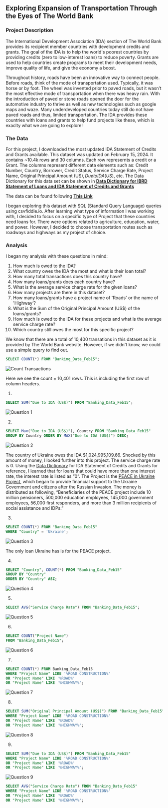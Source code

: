 ## Exploring Expansion of Transportation Through the Eyes of The World Bank

### Project Description
The International Development Association (IDA) section of The World Bank provides its recipient member countries with development credits and grants. The goal of the IDA is to help the world's poorest countries by providing credits (zero to low-interest loans) to reduce poverty. Grants are used to help countries create programs to meet their development needs, improve quality of life, and give the economy a boost. 

Throughout history, roads have been an innovative way to connect people. Before roads, think of the mode of transportation used. Typically, it was horse or by foot. The wheel was invented prior to paved roads, but it wasn’t the most effective mode of transportation when there was heavy rain. With the introduction of paved or stone roads opened the door for the automotive industry to thrive as well as new technologies such as google maps and waze. Many underdeveloped countries today still do not have paved roads and thus, limited transportation. The IDA provides these countries with loans and grants to help fund projects like these, which is exaclty what we are going to explore!

### The Data
For this project, I downloaded the most updated IDA Statement of Credits and Grants available. This dataset was updated on February 15, 2024. It contains ~10.4k rows and 30 columns. Each row represernts a credit or a Grant. The columns represent different data elements such as: Credit Number, Country, Borrower, Credit Status, Service Charge Rate, Project Name, Original Principal Amount (US$), Due to IDA (US$), etc. The Data Dictionary for this data set can be shown in [**Data Dictionary for IBRD Statement of Loans and IDA Statement of Credits and Grants**](https://finances.worldbank.org/api/assets/FF2A5DB3-BBD2-444D-ADA8-90DF4A166980?download=true)

The data can be found following [**This Link**](https://finances.worldbank.org/Loans-and-Credits/IDA-Statement-of-Credits-and-Grants-Latest-Availab/ebmi-69yj/about_data)

I began exploring this dataset with SQL (Standard Query Language) queries using csvfiddle.io. After learning what type of information I was working with, I decided to focus on a specific type of Project that these countries need loans for. There were options related to agriculture, education, water, and power. However, I decided to choose transportation routes such as roadways and highways as my project of choice. 

### Analysis
I began my analysis with these questions in mind:
1.	How much is owed to the IDA?
2.	What country owes the IDA the most and what is their loan total?
3.	How many total transactions does this country have?
4.	How many loans/grants does each country have?
5.	What is the average service charge rate for the given loans?
6.	How many projects are there in this dataset?
7.	How many loans/grants have a project name of 'Roads' or the name of 'Highway’?
8.	What is the Sum of the Original Principal Amount (US$) of the loans/grants?
9.	How much is owed to the IDA for these projects and what is the average service charge rate?
10.	Which country still owes the most for this specific project?

We know that there are a total of 10,400 transations in this dataset as it is provided by The World Bank website. However, if we didn't know, we could use a simple query to find out.

```sql
SELECT COUNT(*) FROM "Banking_Data_Feb15";
```
![Count Transactions](/images/M4_trans.jpg)

Here we see the count = 10,401 rows. This is including the first row of column headers.

1.
```sql
SELECT SUM("Due to IDA (US$)") FROM "Banking_Data_Feb15";
```
![Question 1](/images/M4_Q1.jpg)

2. 
```sql
SELECT Max("Due to IDA (US$)"), Country FROM "Banking_Data_Feb15"
GROUP BY Country ORDER BY MAX("Due to IDA (US$)") DESC;
```
![Question 2](/images/M4_Q2.jpg)

The country of Ukraine owes the IDA $1,024,995,109.66. Shocked by this amount of money, I looked further into this project. The service charge rate is 0. Using the [Data Dictionary](https://finances.worldbank.org/api/assets/FF2A5DB3-BBD2-444D-ADA8-90DF4A166980?download=true) for IDA Statement of Credits and Grants for reference, I learned that for loans that could have more than one interest rate, the interest rate is listed as “0”. The Project is the [PEACE in Ukraine Project](https://www.worldbank.org/en/news/feature/2023/07/10/the-world-banks-peace-project-supports-the-government-key-programs-in-ukraine), which began to provide financial support to the Ukraine Government and citizens after the Russian Invasion. The money is distributed as following, “Beneficiaries of the PEACE project include 10 million pensioners, 500,000 education employees, 145,000 government employees, 56,000 first responders, and more than 3 million recipients of social assistance and IDPs.”

3. 
```sql
SELECT COUNT(*) FROM "Banking_Data_Feb15"
WHERE "Country" = 'Ukraine';
```
![Question 3](/images/M4_Q3.jpg)

The only loan Ukraine has is for the PEACE project. 

4. 
```sql
SELECT "Country", COUNT(*) FROM "Banking_Data_Feb15"
GROUP BY "Country"
ORDER BY "Country" ASC;
```
![Question 4](/images/M4_Q4.jpg)

5. 
```sql
SELECT AVG("Service Charge Rate") FROM "Banking_Data_Feb15";
```
![Question 5](/images/M4_Q5.jpg)

6. 
```sql
SELECT COUNT("Project Name") 
FROM "Banking_Data_Feb15";
```
![Question 6](/images/M4_Q6.jpg)

7. 
```sql
SELECT COUNT(*) FROM Banking_Data_Feb15
WHERE "Project Name" LIKE '%ROAD CONSTRUCTION%' 
OR "Project Name" LIKE '%ROAD%'
OR "Project Name" LIKE '%HIGHWAY%';
```
![Question 7](/images/M4_Q7.jpg)

8. 
```sql
SELECT SUM("Original Principal Amount (US$)") FROM "Banking_Data_Feb15"
WHERE "Project Name" LIKE '%ROAD CONSTRUCTION%' 
OR "Project Name" LIKE '%ROAD%'
OR "Project Name" LIKE '%HIGHWAY%';
```
![Question 8](/images/M4_Q8.jpg)

9. 
```sql
SELECT SUM("Due to IDA (US$)") FROM "Banking_Data_Feb15"
WHERE "Project Name" LIKE '%ROAD CONSTRUCTION%' 
OR "Project Name" LIKE '%ROAD%'
OR "Project Name" LIKE '%HIGHWAY%';
```
![Question 9](/images/M4_Q9.jpg)

```sql
SELECT AVG("Service Charge Rate") FROM "Banking_Data_Feb15"
WHERE "Project Name" LIKE '%ROAD CONSTRUCTION%' 
OR "Project Name" LIKE '%ROAD%'
OR "Project Name" LIKE '%HIGHWAY%';
```

